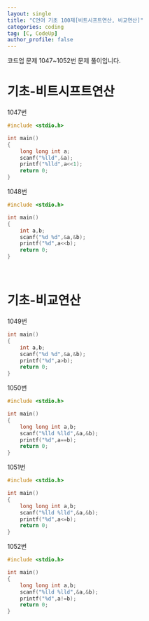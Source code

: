 ```yaml
---
layout: single
title: "C언어 기초 100제[비트시프트연산, 비교연산]"
categories: coding
tag: [C, CodeUp]
author_profile: false
---
```


코드업 문제 1047~1052번 문제 풀이입니다.<br>

# 기초-비트시프트연산

1047번
```cpp
#include <stdio.h>

int main()
{
	long long int a;
	scanf("%lld",&a);
	printf("%lld",a<<1);
	return 0;
}
```

1048번
```cpp
#include <stdio.h>

int main()
{
	int a,b;
	scanf("%d %d",&a,&b);
	printf("%d",a<<b);
	return 0;
}
```   
<br>
    
# 기초-비교연산
1049번
```cpp
int main()
{
	int a,b;
	scanf("%d %d",&a,&b);
	printf("%d",a>b);
	return 0;
}
```

1050번
```cpp
#include <stdio.h>

int main()
{
	long long int a,b;
	scanf("%lld %lld",&a,&b);
	printf("%d",a==b);
	return 0;
}
```

1051번
```cpp
#include <stdio.h>

int main()
{
	long long int a,b;
	scanf("%lld %lld",&a,&b);
	printf("%d",a<=b);
	return 0;
}
```

1052번
```cpp
#include <stdio.h>

int main()
{
	long long int a,b;
	scanf("%lld %lld",&a,&b);
	printf("%d",a!=b);
	return 0;
}
```